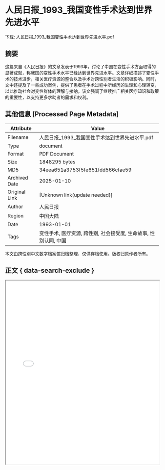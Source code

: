 # 人民日报_1993_我国变性手术达到世界先进水平

<!-- tcd_download_link -->
下载: <a href="人民日报_1993_我国变性手术达到世界先进水平.pdf" download>人民日报_1993_我国变性手术达到世界先进水平.pdf</a>
<!-- tcd_download_link_end -->

## 摘要

<!-- tcd_abstract -->
这篇来自《人民日报》的文章发表于1993年，讨论了中国在变性手术方面取得的显著成就，称我国的变性手术水平已经达到世界先进水平。文章详细描述了变性手术的技术进步，相关医疗资源的整合以及手术对跨性别者生活的积极影响。同时，文中还提及了一些成功案例，提供了患者在手术过程中所经历的生理和心理转变，以此推动社会对变性群体的理解与接纳。该文强调了继续推广相关医疗知识和政策的重要性，以支持更多求助者的需求和权利。

<!-- tcd_abstract_end -->

## 其他信息 [Processed Page Metadata]

| Attribute       | Value                                  |
|-----------------|----------------------------------------|
| Filename        | 人民日报_1993_我国变性手术达到世界先进水平.pdf                             |
| Type            | document                                 |
| Format          | PDF Document                               |
| Size            | 1848295 bytes                           |
| MD5             | 34eea651a3753f5fe651fdd566cfae59                                  |
| Archived Date   | 2025-01-10                             |
| Original Link   | [Unknown link(update needed)]                         |
| Author          | 人民日报                               |
| Region          | 中国大陆                               |
| Date            | 1993-01-01                                 |
| Tags            | 变性手术, 医疗资源, 跨性别, 社会接受度, 生命故事, 性别认同, 中国                                 |

本文由跨性别中文数字档案馆归档整理，仅供存档使用。版权归原作者所有。


## 正文 { data-search-exclude }

<!-- tcd_main_text -->
<iframe src="../人民日报_1993_我国变性手术达到世界先进水平.pdf" width="100%" height="600px">
    <p>无法显示PDF，请下载查看。</p>
</iframe>
<!-- tcd_main_text_end -->

